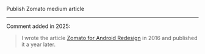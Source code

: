 Publish Zomato medium article

---

Comment added in 2025:

> I wrote the article [Zomato for Android Redesign](https://uxdesign.cc/zomato-for-android-redesign-6ced8b220544) in 2016 and published it a year later.
